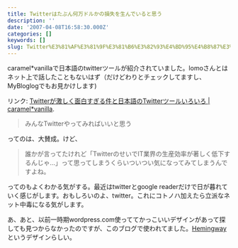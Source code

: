 ```yaml
---
title: Twitterはたぶん何万ドルかの損失を生んでいると思う
description: ''
date: '2007-04-08T16:58:30.000Z'
categories: []
keywords: []
slug: Twitter%E3%81%AF%E3%81%9F%E3%81%B6%E3%82%93%E4%BD%95%E4%B8%87%E3%83%89%E3%83%AB%E3%81%8B%E3%81%AE%E6%90%8D%E5%A4%B1%E3%82%92%E7%94%9F%E3%82%93%E3%8...
---
```

caramel\*vanillaで日本語のtwitterツールが紹介されていました。lomoさんとはネット上で話したこともないはず（だけどわりとチェックしてますし、MyBloglogでもお見かけします)

リンク: [Twitterが激しく面白すぎる件と日本語のTwitterツールいろいろ | caramel\*vanilla](http://caramel-tea.com/2007/04/twitter-2/ "Twitterが激しく面白すぎる件と日本語のTwitterツールいろいろ | caramel*vanilla").

> みんなTwitterやってみればいいと思う

ってのは、大賛成。けど、

> 誰かが言ってたけれど「TwitterのせいでIT業界の生産効率が著しく低下するんじゃ…」って思ってしまうくらいついつい気になってみてしまうんですよね。

ってのもよくわかる気がする。最近はtwitterとgoogle readerだけで日が暮れていく感じがします。おもしろいのよ、twitter。これにコトノハ加えたら立派なネット中毒になる気がします。

あ、あと、以前一時期wordpress.com使っててかっこいいデザインがあって探しても見つからなかったのですが、このブログで使われてました。[Hemingway](http://warpspire.com/hemingway)というデザインらしい。